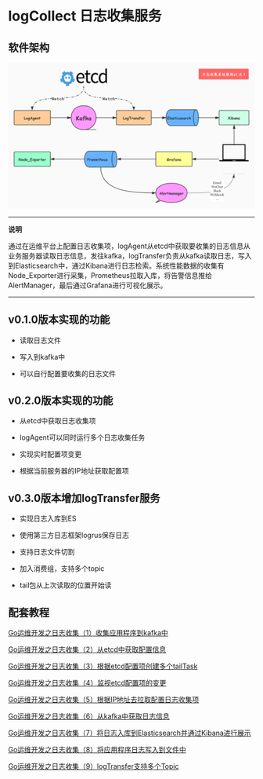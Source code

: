 # logCollect 日志收集服务

## 软件架构

![architecture](images/architecture.jpg)

---
**说明**

通过在运维平台上配置日志收集项，logAgent从etcd中获取要收集的日志信息从业务服务器读取日志信息，发往kafka，logTransfer负责从kafka读取日志，写入到Elasticsearch中，通过Kibana进行日志检索。系统性能数据的收集有Node_Exporter进行采集，Prometheus拉取入库，将告警信息推给AlertManager，最后通过Grafana进行可视化展示。

---

## v0.1.0版本实现的功能

- 读取日志文件

- 写入到kafka中

- 可以自行配置要收集的日志文件

## v0.2.0版本实现的功能

- 从etcd中获取日志收集项

- logAgent可以同时运行多个日志收集任务

- 实现实时配置项变更

- 根据当前服务器的IP地址获取配置项

## v0.3.0版本增加logTransfer服务

- 实现日志入库到ES

- 使用第三方日志框架logrus保存日志

- 支持日志文件切割

- 加入消费组，支持多个topic

- tail包从上次读取的位置开始读

## 配套教程

[Go运维开发之日志收集（1）收集应用程序到kafka中](https://huangzhongde.cn/post/2020-03-03-golang_devops_logAgent_1_write_log_to_kafka/)

[Go运维开发之日志收集（2）从etcd中获取配置信息](https://huangzhongde.cn/post/2020-03-04-golang_devops_logAgent_2_get_config_from_etcd/)

[Go运维开发之日志收集（3）根据etcd配置项创建多个tailTask](https://huangzhongde.cn/post/2020-03-04-golang_devops_logAgent_3_get_config_from_etcd_create_tailtask/)

[Go运维开发之日志收集（4）监视etcd配置项的变更](https://huangzhongde.cn/post/2020-03-04-golang_devops_logAgent_4_watch_config_from_etcd/)

[Go运维开发之日志收集（5）根据IP地址去拉取配置日志收集项](https://huangzhongde.cn/post/2020-03-04-golang_devops_logAgent_5_get_conf_adapter_ipaddr/)

[Go运维开发之日志收集（6）从kafka中获取日志信息](https://huangzhongde.cn/post/2020-03-05-golang_devops_logAgent_6_get_data_from_kafka/)

[Go运维开发之日志收集（7）将日志入库到Elasticsearch并通过Kibana进行展示](https://huangzhongde.cn/post/2020-03-05-golang_devops_logAgent_7_write_to_es/)

[Go运维开发之日志收集（8）将应用程序日志写入到文件中](https://huangzhongde.cn/post/2020-03-05-golang_devops_logAgent_8_with_logrus/)

[Go运维开发之日志收集（9）logTransfer支持多个Topic](https://huangzhongde.cn/post/2020-03-10-golang_devops_logAgent_9_kafka_consumer_group_multi_topics/)

